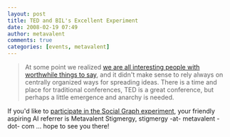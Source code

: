 ```yaml
---
layout: post
title: TED and BIL's Excellent Experiment
date: 2008-02-19 07:49
author: metavalent
comments: true
categories: [events, metavalent]
---
```

<blockquote>At some point we realized <a href="http://bilconference.com/">we are all interesting people with worthwhile things to say</a>, and it didn't make sense to rely always on centrally organized ways for spreading ideas. There is a time and place for traditional conferences, TED is a great conference, but perhaps a little emergence and anarchy is needed.</blockquote>If you'd like to <a href="http://bilconference.com/social-graph-experiment/">participate in the Social Graph experiment</a>, your friendly aspiring AI referrer is Metavalent Stigmergy, stigmergy -at- metavalent -dot- com ... hope to see you there!
